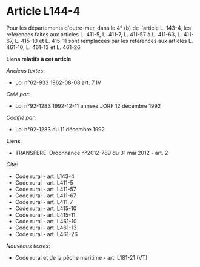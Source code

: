 # Article L144-4

Pour les départements d'outre-mer, dans le 4° (b) de l'article L. 143-4, les références faites aux articles L. 411-5, L.
411-7, L. 411-57 à L. 411-63, L. 411-67, L. 415-10 et L. 415-11 sont remplacées par les références aux articles L. 461-10, L.
461-13 et L. 461-26.

**Liens relatifs à cet article**

_Anciens textes_:

  - Loi n°62-933 1962-08-08 art. 7 IV

_Créé par_:

  - Loi n°92-1283 1992-12-11 annexe JORF 12 décembre 1992

_Codifié par_:

  - Loi n°92-1283 du 11 décembre 1992

**Liens**:

  - TRANSFERE: Ordonnance n°2012-789 du 31 mai 2012 - art. 2

_Cite_:

  - Code rural - art. L143-4
  - Code rural - art. L411-5
  - Code rural - art. L411-57
  - Code rural - art. L411-67
  - Code rural - art. L411-7
  - Code rural - art. L415-10
  - Code rural - art. L415-11
  - Code rural - art. L461-10
  - Code rural - art. L461-13
  - Code rural - art. L461-26

_Nouveaux textes_:

  - Code rural et de la pêche maritime - art. L181-21 (VT)
